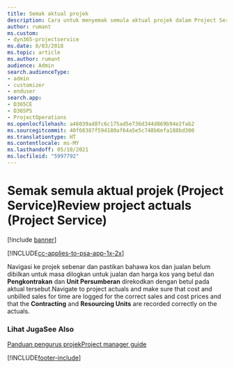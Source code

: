 ```yaml
---
title: Semak aktual projek
description: Cara untuk menyemak semula aktual projek dalam Project Service
author: rumant
ms.custom:
- dyn365-projectservice
ms.date: 8/03/2018
ms.topic: article
ms.author: rumant
audience: Admin
search.audienceType:
- admin
- customizer
- enduser
search.app:
- D365CE
- D365PS
- ProjectOperations
ms.openlocfilehash: a46039ad8fc6c175ad5e736d344d869b94e2fab2
ms.sourcegitcommit: 40f68387f594180af64a5e5c748b6efa188bd300
ms.translationtype: HT
ms.contentlocale: ms-MY
ms.lasthandoff: 05/10/2021
ms.locfileid: "5997792"
---
```

# <a name="review-project-actuals-project-service"></a><span data-ttu-id="15b65-103">Semak semula aktual projek (Project Service)</span><span class="sxs-lookup"><span data-stu-id="15b65-103">Review project actuals (Project Service)</span></span>

[!include [banner](../includes/psa-now-project-operations.md)]

[!INCLUDE[cc-applies-to-psa-app-1x-2x](../includes/cc-applies-to-psa-app-1x-2x.md)]

<span data-ttu-id="15b65-104">Navigasi ke projek sebenar dan pastikan bahawa kos dan jualan belum dibilkan untuk masa dilogkan untuk jualan dan harga kos yang betul dan **Pengkontrakan** dan **Unit Persumberan** direkodkan dengan betul pada aktual tersebut.</span><span class="sxs-lookup"><span data-stu-id="15b65-104">Navigate to project actuals and make sure that cost and unbilled sales for time are logged for the correct sales and cost prices and that the **Contracting** and **Resourcing Units** are recorded correctly on the actuals.</span></span>  
  
### <a name="see-also"></a><span data-ttu-id="15b65-105">Lihat Juga</span><span class="sxs-lookup"><span data-stu-id="15b65-105">See Also</span></span>  
 [<span data-ttu-id="15b65-106">Panduan pengurus projek</span><span class="sxs-lookup"><span data-stu-id="15b65-106">Project manager guide</span></span>](../psa/project-manager-guide.md)


[!INCLUDE[footer-include](../includes/footer-banner.md)]
